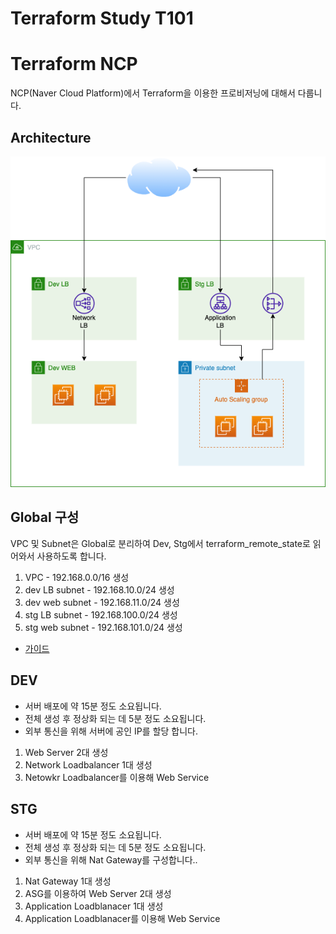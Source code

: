 # Terraform Study T101
# Terraform NCP

NCP(Naver Cloud Platform)에서 Terraform을 이용한 프로비저닝에 대해서 다룹니다.

## Architecture

![architecture](image/terraform-ncp.png "architecture")

## Global 구성
  VPC 및 Subnet은 Global로 분리하여 Dev, Stg에서 terraform_remote_state로 읽어와서 사용하도록 합니다.

  1. VPC - 192.168.0.0/16 생성
  2. dev LB subnet - 192.168.10.0/24 생성
  3. dev web subnet - 192.168.11.0/24 생성
  4. stg LB subnet - 192.168.100.0/24 생성
  5. stg web subnet - 192.168.101.0/24 생성

* [가이드](global.md)

## DEV
  - 서버 배포에 약 15분 정도 소요됩니다.
  - 전체 생성 후 정상화 되는 데 5분 정도 소요됩니다.
  - 외부 통신을 위해 서버에 공인 IP를 할당 합니다.

  1. Web Server 2대 생성
  2. Network Loadbalancer 1대 생성
  3. Netowkr Loadbalancer를 이용해 Web Service

## STG
  - 서버 배포에 약 15분 정도 소요됩니다.
  - 전체 생성 후 정상화 되는 데 5분 정도 소요됩니다.
  - 외부 통신을 위해 Nat Gateway를 구성합니다..

  1. Nat Gateway 1대 생성
  2. ASG를 이용하여 Web Server 2대 생성
  3. Application Loadblanacer 1대 생성
  4. Application Loadblanacer를 이용해 Web Service
